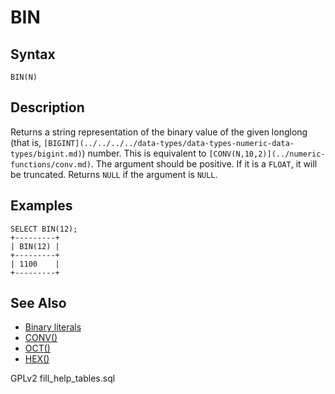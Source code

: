 # BIN

## Syntax

```
BIN(N)
```

## Description

Returns a string representation of the binary value of the given longlong (that is, `[BIGINT](../../../../data-types/data-types-numeric-data-types/bigint.md)`) number. This is equivalent to `[CONV(N,10,2)](../numeric-functions/conv.md)`. The argument should be positive. If it is a `FLOAT`, it will be truncated. Returns `NULL` if the argument is `NULL`.

## Examples

```
SELECT BIN(12);
+---------+
| BIN(12) |
+---------+
| 1100    |
+---------+
```

## See Also

* [Binary literals](../../../sql-statements-and-structure/sql-language-structure/binary-literals.md)
* [CONV()](../numeric-functions/conv.md)
* [OCT()](../numeric-functions/oct.md)
* [HEX()](hex.md)

GPLv2 fill\_help\_tables.sql

